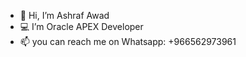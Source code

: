 - 👋 Hi, I’m Ashraf Awad
- 💻 I’m Oracle APEX Developer
- 📫 you can reach me on Whatsapp: +966562973961
